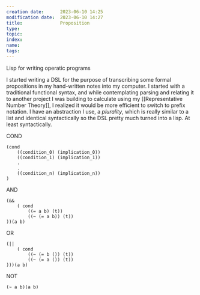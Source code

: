 ```yaml
---
creation date:		2023-06-10 14:25
modification date:	2023-06-10 14:27
title: 				Proposition
type:
topic:
index:
name:
tags: 
---
```

Lisp for writing operatic programs

I started writing a DSL for the purpose of transcribing some formal propositions in my hand-written notes into my computer. I started with a traditional functional syntax, and while contemplating parsing and relating it to another project I was building to calculate using my [[Representative Number Theory]], I realized it would be more efficient to switch to prefix notation.
I have an abstraction I use, a $plurality$, which is really similar to a list and identical syntactically so the DSL pretty much turned into a lisp. At least syntactically.

COND
```
(cond 
	((condition_0) (implication_0))
	((condition_1) (implication_1))
	.
	.
	((condition_n) (implication_n))
)
```

AND
```
(&& 
	( cond
		((= a b) (t))
		((~ (= a b)) (t))
))(a b)
```

OR
```
(|| 
	( cond
		((~ (= b ()) (t))
		((~ (= a ()) (t))
)))(a b)
```

NOT
```
(~ a b)(a b)
```




